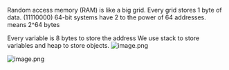 Random access memory (RAM) is like a big grid.
Every grid stores 1 byte of data. (11110000)
64-bit systems have 2 to the power of 64 addresses.
means 2^64 bytes

Every variable is 8 bytes to store the address
We use stack to store variables and heap to store objects.
![image.png](https://obsidianpicture-1320276993.cos.ap-hongkong.myqcloud.com/Obsidian/Picture/202404221604151.png)

![image.png](https://obsidianpicture-1320276993.cos.ap-hongkong.myqcloud.com/Obsidian/Picture/202404221632166.png)


